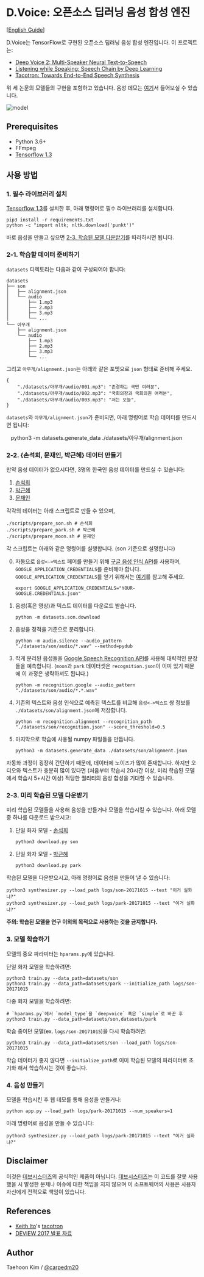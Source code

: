 # D.Voice: 오픈소스 딥러닝 음성 합성 엔진

[[English Guide](./README.md)]

D.Voice는 TensorFlow로 구현된 오픈소스 딥러닝 음성 합성 엔진입니다. 이 프로젝트는:

- [Deep Voice 2: Multi-Speaker Neural Text-to-Speech](https://arxiv.org/abs/1705.08947)
- [Listening while Speaking: Speech Chain by Deep Learning](https://arxiv.org/abs/1707.04879)
- [Tacotron: Towards End-to-End Speech Synthesis](https://arxiv.org/abs/1703.10135)

위 세 논문의 모델들의 구현을 포함하고 있습니다. 음성 데모는 [여기](http://carpedm20.github.io/tacotron/)서 들어보실 수 있습니다.

![model](./assets/model.png)


## Prerequisites

- Python 3.6+
- FFmpeg
- [Tensorflow 1.3](https://www.tensorflow.org/install/)


## 사용 방법

### 1. 필수 라이브러리 설치

[Tensorflow 1.3](https://www.tensorflow.org/install/)를 설치한 후, 아래 명령어로 필수 라이브러리를 설치합니다.

    pip3 install -r requirements.txt
    python -c "import nltk; nltk.download('punkt')"

바로 음성을 만들고 싶으면 [2-3. 학습된 모델 다운받기](#2-3-미리-학습된-모델-다운받기)를 따라하시면 됩니다.


### 2-1. 학습할 데이터 준비하기

`datasets` 디렉토리는 다음과 같이 구성되어야 합니다:

    datasets
    ├── son
    │   ├── alignment.json
    │   └── audio
    │       ├── 1.mp3
    │       ├── 2.mp3
    │       ├── 3.mp3
    │       └── ...
    └── 아무개
        ├── alignment.json
        └── audio
            ├── 1.mp3
            ├── 2.mp3
            ├── 3.mp3
            └── ...

그리고 `아무개/alignment.json`는 아래와 같은 포멧으로 `json` 형태로 준비해 주세요.

    {
        "./datasets/아무개/audio/001.mp3": "존경하는 국민 여러분",
        "./datasets/아무개/audio/002.mp3": "국회의장과 국회의원 여러분",
        "./datasets/아무개/audio/003.mp3": "저는 오늘",
    }

`datasets`와 `아무개/alignment.json`가 준비되면, 아래 명령어로 학습 데이터를 만드시면 됩니다:

    python3 -m datasets.generate_data ./datasets/아무개/alignment.json


### 2-2. {손석희, 문재인, 박근혜} 데이터 만들기

만약 음성 데이터가 없으시다면, 3명의 한국인 음성 데이터를 만드실 수 있습니다:

1. [손석희](https://ko.wikipedia.org/wiki/%EC%86%90%EC%84%9D%ED%9D%AC)
2. [박근혜](https://ko.wikipedia.org/wiki/%EB%B0%95%EA%B7%BC%ED%98%9C)
3. [문재인](https://ko.wikipedia.org/wiki/%EB%AC%B8%EC%9E%AC%EC%9D%B8)

각각의 데이터는 아래 스크립트로 만들 수 있으며,

    ./scripts/prepare_son.sh # 손석희
    ./scripts/prepare_park.sh # 박근혜
    ./scripts/prepare_moon.sh # 문재인


각 스크립트는 아래와 같은 명령어를 실행합니다. (son 기준으로 설명합니다)

0. 자동으로 `음성<->텍스트` 페어를 만들기 위해 [구글 음성 인식 API](https://cloud.google.com/speech/)를 사용하며, `GOOGLE_APPLICATION_CREDENTIALS`를 준비해야 합니다. `GOOGLE_APPLICATION_CREDENTIALS`를 얻기 위해서는 [여기](https://developers.google.com/identity/protocols/application-default-credentials)를 참고해 주세요.

       export GOOGLE_APPLICATION_CREDENTIALS="YOUR-GOOGLE.CREDENTIALS.json"

1. 음성(혹은 영상)과 텍스트 데이터를 다운로드 받습니다.

       python -m datasets.son.download

2. 음성을 정적을 기준으로 분리합니다.

       python -m audio.silence --audio_pattern "./datasets/son/audio/*.wav" --method=pydub

3. 작게 분리된 음성들을 [Google Speech Recognition API](https://cloud.google.com/speech/)를 사용해 대략적인 문장들을 예측합니다. (`moon`과 `park` 데이터셋은 `recognition.json`이 이미 있기 때문에 이 과정은 생략하셔도 됩니다.) 

       python -m recognition.google --audio_pattern "./datasets/son/audio/*.*.wav"

4. 기존의 텍스트와 음성 인식으로 예측된 텍스트를 비교해 `음성<->텍스트` 쌍 정보를 `./datasets/son/alignment.json`에 저장합니다.

       python -m recognition.alignment --recognition_path "./datasets/son/recognition.json" --score_threshold=0.5

5. 마지막으로 학습에 사용될 numpy 파일들을 만듭니다.

       python3 -m datasets.generate_data ./datasets/son/alignment.json


자동화 과정이 굉장히 간단하기 때문에, 데이터에 노이즈가 많이 존재합니다. 하지만 오디오와 텍스트가 충분히 많이 있다면 (처음부터 학습시 20시간 이상, 미리 학습된 모델에서 학습시 5+시간 이상) 적당한 퀄리티의 음성 합성을 기대할 수 있습니다.


### 2-3. 미리 학습된 모델 다운받기

미리 학습된 모델들을 사용해 음성을 만들거나 모델을 학습시킬 수 있습니다. 아래 모델 중 하나를 다운로드 받으시고:

1. 단일 화자 모델 - [손석희](https://ko.wikipedia.org/wiki/%EC%86%90%EC%84%9D%ED%9D%AC)

       python3 download.py son

2. 단일 화자 모델 - [박근혜](https://ko.wikipedia.org/wiki/%EB%B0%95%EA%B7%BC%ED%98%9C)

       python3 download.py park

학습된 모델을 다운받으시고, 아래 명령어로 음성을 만들어 낼 수 있습니다:

    python3 synthesizer.py --load_path logs/son-20171015 --text "이거 실화냐?"
    python3 synthesizer.py --load_path logs/park-20171015 --text "이거 실화냐?"

**주의: 학습된 모델을 연구 이외의 목적으로 사용하는 것을 금지합니다.**


### 3. 모델 학습하기

모델의 중요 파라미터는 `hparams.py`에 있습니다.

단일 화자 모델을 학습하려면:

    python3 train.py --data_path=datasets/son
    python3 train.py --data_path=datasets/park --initialize_path logs/son-20171015

다중 화자 모델을 학습하려면:

    # `hparams.py`에서 `model_type`을 `deepvoice` 혹은 `simple`로 바꾼 후
    python3 train.py --data_path=datasets/son,datasets/park

학습 중이던 모델(ex. `logs/son-20171015`)을 다시 학습하려면:

    python3 train.py --data_path=datasets/son --load_path logs/son-20171015

학습 데이터가 좋지 않다면 `--initialize_path`로 이미 학습된 모델의 파라미터로 초기화 해서 학습하시는 것이 좋습니다.


### 4. 음성 만들기

모델을 학습시킨 후 웹 데모를 통해 음성을 만들거나:

    python app.py --load_path logs/park-20171015 --num_speakers=1

아래 명령어로 음성을 만들 수 있습니다:

    python3 synthesizer.py --load_path logs/park-20171015 --text "이거 실화냐?"


## Disclaimer

이것은 [데브시스터즈](http://devsisters.com/)의 공식적인 제품이 아닙니다. [데브시스터즈](http://devsisters.com/)는 이 코드를 잘못 사용했을 시 발생한 문제나 이슈에 대한 책임을 지지 않으며 이 소프트웨어의 사용은 사용자 자신에게 전적으로 책임이 있습니다.


## References

- [Keith Ito](https://github.com/keithito)'s [tacotron](https://github.com/keithito/tacotron)
- [DEVIEW 2017 발표 자료](https://www.slideshare.net/carpedm20/deview-2017-80824162)


## Author

Taehoon Kim / [@carpedm20](http://carpedm20.github.io/)
